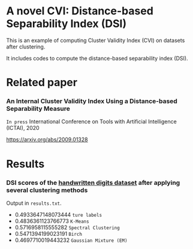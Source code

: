 A novel CVI: Distance-based Separability Index (DSI)
=============
This is an example of computing Cluster Validity Index (CVI) on datasets after clustering.

It includes codes to compute the distance-based separability index (DSI).

Related paper
=============
### An Internal Cluster Validity Index Using a Distance-based Separability Measure

`In press` International Conference on Tools with Artificial Intelligence (ICTAI), 2020

https://arxiv.org/abs/2009.01328

Results
=============
### DSI scores of the [handwritten digits dataset](https://scikit-learn.org/stable/modules/generated/sklearn.datasets.load_digits.html) after applying several clustering methods
Output in `results.txt`.

* 0.4933647148073444  `ture labels`
* 0.4836361123766773  `K-Means`
* 0.5716958115555282  `Spectral Clustering`
* 0.5471394199023191  `Birch`
* 0.4697710019443232  `Gaussian Mixture (EM)`
